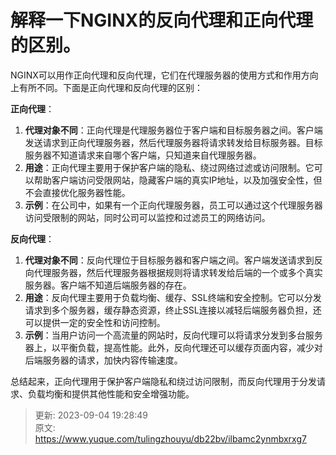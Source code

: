 # 解释一下NGINX的反向代理和正向代理的区别。

NGINX可以用作正向代理和反向代理，它们在代理服务器的使用方式和作用方向上有所不同。下面是正向代理和反向代理的区别：



**正向代理**：

1.  **代理对象不同**：正向代理是代理服务器位于客户端和目标服务器之间。客户端发送请求到正向代理服务器，然后代理服务器将请求转发给目标服务器。目标服务器不知道请求来自哪个客户端，只知道来自代理服务器。 
2.  **用途**：正向代理主要用于保护客户端的隐私、绕过网络过滤或访问限制。它可以帮助客户端访问受限网站，隐藏客户端的真实IP地址，以及加强安全性，但不会直接优化服务器性能。 
3.  **示例**：在公司中，如果有一个正向代理服务器，员工可以通过这个代理服务器访问受限制的网站，同时公司可以监控和过滤员工的网络访问。 



**反向代理**：

1.  **代理对象不同**：反向代理位于目标服务器和客户端之间。客户端发送请求到反向代理服务器，然后代理服务器根据规则将请求转发给后端的一个或多个真实服务器。客户端不知道后端服务器的存在。 
2.  **用途**：反向代理主要用于负载均衡、缓存、SSL终端和安全控制。它可以分发请求到多个服务器，缓存静态资源，终止SSL连接以减轻后端服务器负担，还可以提供一定的安全性和访问控制。 
3.  **示例**：当用户访问一个高流量的网站时，反向代理可以将请求分发到多台服务器上，以平衡负载，提高性能。此外，反向代理还可以缓存页面内容，减少对后端服务器的请求，加快内容传输速度。 



总结起来，正向代理用于保护客户端隐私和绕过访问限制，而反向代理用于分发请求、负载均衡和提供其他性能和安全增强功能。



> 更新: 2023-09-04 19:28:49  
> 原文: <https://www.yuque.com/tulingzhouyu/db22bv/ilbamc2ynmbxrxg7>